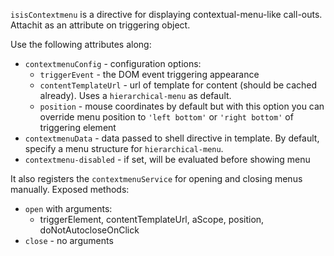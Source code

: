 `isisContextmenu` is a directive for displaying contextual-menu-like call-outs. Attachit as an attribute on triggering object.

Use the following attributes along:

 * `contextmenuConfig` - configuration options:
    - `triggerEvent` - the DOM event triggering appearance
    - `contentTemplateUrl` - url of template for content (should be cached already). Uses a `hierarchical-menu` as default.
    - `position` - mouse coordinates by default but with this option you can override menu position to `'left bottom'` or `'right bottom'` of triggering element
 * `contextmenuData` - data passed to shell directive in template. By default, specify a menu structure for `hierarchical-menu`.
 * `contextmenu-disabled` - if set, will be evaluated before showing menu

It also registers the `contextmenuService` for opening and closing menus manually. Exposed methods:

 * `open` with arguments:
    - triggerElement, contentTemplateUrl, aScope, position, doNotAutocloseOnClick
 * `close` - no arguments